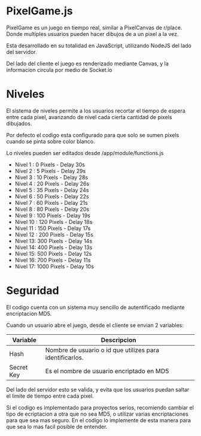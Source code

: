 # PixelGame.js

PixelGame es un juego en tiempo real, similar a PixelCanvas de r/place. Donde multiples usuarios pueden hacer dibujos de a un pixel a la vez.

Esta desarrollado en su totalidad en JavaScript, utilizando NodeJS del lado del servidor.

Del lado del cliente el juego es renderizado mediante Canvas, y la informacion circula por medio de Socket.io

# Niveles

El sistema de niveles permite a los usuarios recortar el tiempo de espera entre cada pixel, avanzando de nivel cada cierta cantidad de pixels dibujados.

Por defecto el codigo esta configurado para que solo se sumen pixels cuando se pinta sobre color blanco.

Lo niveles pueden ser editados desde /app/module/functions.js

* Nivel 1 : 0 Pixels - Delay 30s
* Nivel 2 : 5 Pixels - Delay 29s
* Nivel 3 : 10 Pixels - Delay 28s
* Nivel 4 : 20 Pixels - Delay 26s
* Nivel 5 : 35 Pixels - Delay 24s
* Nivel 6 : 50 Pixels - Delay 22s
* Nivel 7 : 60 Pixels - Delay 21s
* Nivel 8 : 80 Pixels - Delay 20s
* Nivel 9 : 100 Pixels - Delay 19s
* Nivel 10 : 120 Pixels - Delay 18s
* Nivel 11 : 150 Pixels - Delay 17s
* Nivel 12 : 200 Pixels - Delay 15s
* Nivel 13: 300 Pixels - Delay 14s
* Nivel 14: 400 Pixels - Delay 13s
* Nivel 15: 500 Pixels - Delay 12s
* Nivel 16: 700 Pixels - Delay 11s
* Nivel 17: 1000 Pixels - Delay 10s

# Seguridad

El codigo cuenta con un sistema muy sencillo de autentificado mediante encriptacion MD5.

Cuando un usuario abre el juego, desde el cliente se envian 2 variables:

| Variable | Descripcion |
| ------ | ------ |
| Hash | Nombre de usuario o id que utilizes para identificarlos. |
| Secret Key |  Es el nombre de usuario encriptado en MD5 |

Del lado del servidor esto se valida, y evita que los usuarios puedan saltar el limite de tiempo entre cada pixel.

Si el codigo es implementado para proyectos serios, recomiendo cambiar el tipo de ecriptacion a otra que no sea MD5, o utilizar varias encriptaciones para que sea mas seguro. En el codigo lo implemente de esta manera para que sea lo mas facil posible de entender.


